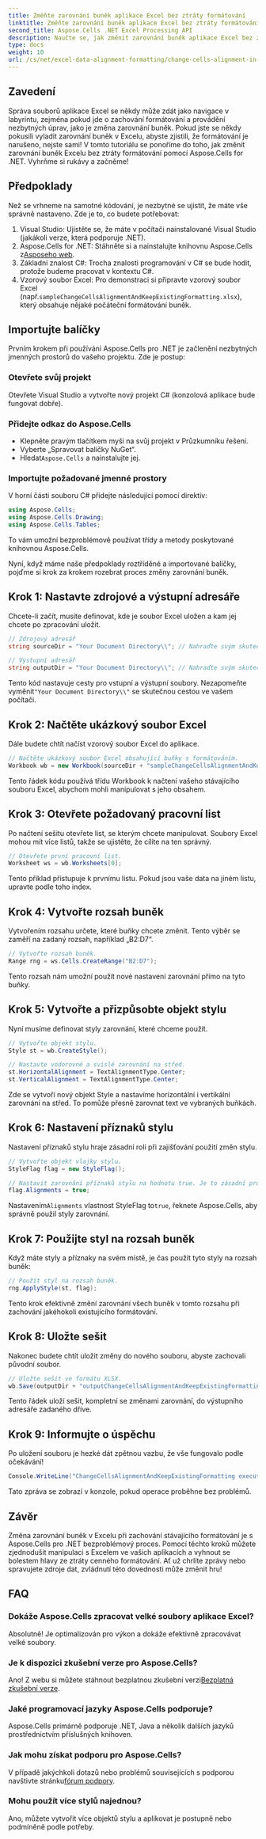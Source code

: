 ```yaml
---
title: Změňte zarovnání buněk aplikace Excel bez ztráty formátování
linktitle: Změňte zarovnání buněk aplikace Excel bez ztráty formátování
second_title: Aspose.Cells .NET Excel Processing API
description: Naučte se, jak změnit zarovnání buněk aplikace Excel bez ztráty formátování pomocí Aspose.Cells for .NET. Postupujte podle našeho komplexního průvodce krok za krokem pro bezproblémové ovládání.
type: docs
weight: 10
url: /cs/net/excel-data-alignment-formatting/change-cells-alignment-in-excel-without-losing-existing-formatting/
---
```

## Zavedení

Správa souborů aplikace Excel se někdy může zdát jako navigace v labyrintu, zejména pokud jde o zachování formátování a provádění nezbytných úprav, jako je změna zarovnání buněk. Pokud jste se někdy pokusili vyladit zarovnání buněk v Excelu, abyste zjistili, že formátování je narušeno, nejste sami! V tomto tutoriálu se ponoříme do toho, jak změnit zarovnání buněk Excelu bez ztráty formátování pomocí Aspose.Cells for .NET. Vyhrňme si rukávy a začněme!

## Předpoklady

Než se vrhneme na samotné kódování, je nezbytné se ujistit, že máte vše správně nastaveno. Zde je to, co budete potřebovat:

1. Visual Studio: Ujistěte se, že máte v počítači nainstalované Visual Studio (jakákoli verze, která podporuje .NET).
2.  Aspose.Cells for .NET: Stáhněte si a nainstalujte knihovnu Aspose.Cells z[Asposeho web](https://releases.aspose.com/cells/net/).
3. Základní znalost C#: Trocha znalosti programování v C# se bude hodit, protože budeme pracovat v kontextu C#.
4. Vzorový soubor Excel: Pro demonstraci si připravte vzorový soubor Excel (např.`sampleChangeCellsAlignmentAndKeepExistingFormatting.xlsx`), který obsahuje nějaké počáteční formátování buněk.

## Importujte balíčky

Prvním krokem při používání Aspose.Cells pro .NET je začlenění nezbytných jmenných prostorů do vašeho projektu. Zde je postup:

### Otevřete svůj projekt

Otevřete Visual Studio a vytvořte nový projekt C# (konzolová aplikace bude fungovat dobře).

### Přidejte odkaz do Aspose.Cells

- Klepněte pravým tlačítkem myši na svůj projekt v Průzkumníku řešení.
- Vyberte „Spravovat balíčky NuGet“.
-  Hledat`Aspose.Cells` a nainstalujte jej.

### Importujte požadované jmenné prostory

V horní části souboru C# přidejte následující pomocí direktiv:

```csharp
using Aspose.Cells;
using Aspose.Cells.Drawing;
using Aspose.Cells.Tables;
```

To vám umožní bezproblémově používat třídy a metody poskytované knihovnou Aspose.Cells.

Nyní, když máme naše předpoklady roztříděné a importované balíčky, pojďme si krok za krokem rozebrat proces změny zarovnání buněk.

## Krok 1: Nastavte zdrojové a výstupní adresáře

Chcete-li začít, musíte definovat, kde je soubor Excel uložen a kam jej chcete po zpracování uložit.

```csharp
// Zdrojový adresář
string sourceDir = "Your Document Directory\\"; // Nahraďte svým skutečným adresářem

// Výstupní adresář
string outputDir = "Your Document Directory\\"; // Nahraďte svým skutečným adresářem
```

 Tento kód nastavuje cesty pro vstupní a výstupní soubory. Nezapomeňte vyměnit`"Your Document Directory\\"` se skutečnou cestou ve vašem počítači.

## Krok 2: Načtěte ukázkový soubor Excel

Dále budete chtít načíst vzorový soubor Excel do aplikace.

```csharp
// Načtěte ukázkový soubor Excel obsahující buňky s formátováním.
Workbook wb = new Workbook(sourceDir + "sampleChangeCellsAlignmentAndKeepExistingFormatting.xlsx");
```

Tento řádek kódu používá třídu Workbook k načtení vašeho stávajícího souboru Excel, abychom mohli manipulovat s jeho obsahem.

## Krok 3: Otevřete požadovaný pracovní list

Po načtení sešitu otevřete list, se kterým chcete manipulovat. Soubory Excel mohou mít více listů, takže se ujistěte, že cílíte na ten správný.

```csharp
// Otevřete první pracovní list.
Worksheet ws = wb.Worksheets[0];
```

Tento příklad přistupuje k prvnímu listu. Pokud jsou vaše data na jiném listu, upravte podle toho index.

## Krok 4: Vytvořte rozsah buněk

Vytvořením rozsahu určete, které buňky chcete změnit. Tento výběr se zaměří na zadaný rozsah, například „B2:D7“.

```csharp
// Vytvořte rozsah buněk.
Range rng = ws.Cells.CreateRange("B2:D7");
```

Tento rozsah nám umožní použít nové nastavení zarovnání přímo na tyto buňky.

## Krok 5: Vytvořte a přizpůsobte objekt stylu

Nyní musíme definovat styly zarovnání, které chceme použít.

```csharp
// Vytvořte objekt stylu.
Style st = wb.CreateStyle();

// Nastavte vodorovné a svislé zarovnání na střed.
st.HorizontalAlignment = TextAlignmentType.Center;
st.VerticalAlignment = TextAlignmentType.Center;
```

Zde se vytvoří nový objekt Style a nastavíme horizontální i vertikální zarovnání na střed. To pomůže přesně zarovnat text ve vybraných buňkách.

## Krok 6: Nastavení příznaků stylu

Nastavení příznaků stylu hraje zásadní roli při zajišťování použití změn stylu. 

```csharp
// Vytvořte objekt vlajky stylu.
StyleFlag flag = new StyleFlag();

// Nastavit zarovnání příznaků stylu na hodnotu true. Je to zásadní prohlášení.
flag.Alignments = true;
```

 Nastavením`Alignments` vlastnost StyleFlag to`true`, řeknete Aspose.Cells, aby správně použil styly zarovnání.

## Krok 7: Použijte styl na rozsah buněk

Když máte styly a příznaky na svém místě, je čas použít tyto styly na rozsah buněk:

```csharp
// Použít styl na rozsah buněk.
rng.ApplyStyle(st, flag);
```

Tento krok efektivně změní zarovnání všech buněk v tomto rozsahu při zachování jakéhokoli existujícího formátování.

## Krok 8: Uložte sešit

Nakonec budete chtít uložit změny do nového souboru, abyste zachovali původní soubor.

```csharp
// Uložte sešit ve formátu XLSX.
wb.Save(outputDir + "outputChangeCellsAlignmentAndKeepExistingFormatting.xlsx", SaveFormat.Xlsx);
```

Tento řádek uloží sešit, kompletní se změnami zarovnání, do výstupního adresáře zadaného dříve.

## Krok 9: Informujte o úspěchu

Po uložení souboru je hezké dát zpětnou vazbu, že vše fungovalo podle očekávání!

```csharp
Console.WriteLine("ChangeCellsAlignmentAndKeepExistingFormatting executed successfully.");
```

Tato zpráva se zobrazí v konzole, pokud operace proběhne bez problémů.

## Závěr

Změna zarovnání buněk v Excelu při zachování stávajícího formátování je s Aspose.Cells pro .NET bezproblémový proces. Pomocí těchto kroků můžete zjednodušit manipulaci s Excelem ve vašich aplikacích a vyhnout se bolestem hlavy ze ztráty cenného formátování. Ať už chrlíte zprávy nebo spravujete zdroje dat, zvládnutí této dovednosti může změnit hru!

## FAQ

### Dokáže Aspose.Cells zpracovat velké soubory aplikace Excel?
Absolutně! Je optimalizován pro výkon a dokáže efektivně zpracovávat velké soubory.

### Je k dispozici zkušební verze pro Aspose.Cells?
 Ano! Z webu si můžete stáhnout bezplatnou zkušební verzi[Bezplatná zkušební verze](https://releases.aspose.com/).

### Jaké programovací jazyky Aspose.Cells podporuje?
Aspose.Cells primárně podporuje .NET, Java a několik dalších jazyků prostřednictvím příslušných knihoven.

### Jak mohu získat podporu pro Aspose.Cells?
 V případě jakýchkoli dotazů nebo problémů souvisejících s podporou navštivte stránku[fórum podpory](https://forum.aspose.com/c/cells/9).

### Mohu použít více stylů najednou?
Ano, můžete vytvořit více objektů stylu a aplikovat je postupně nebo podmíněně podle potřeby.